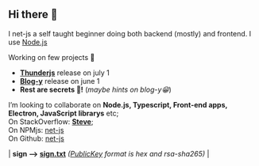 ## Hi there 👋

I net-js a self taught beginner doing both backend (mostly) and frontend. I use [Node.js](https://github.com/nodejs/node)

Working on few projects 🔭
 - [**Thunderjs**](https://github.com/net-js/thunderjs) release on july 1
 - [**Blog-y**](https://github.com/net-js/net-js/discussions/2) release on june 1
- **Rest are secrets 🤫!** (_maybe hints on blog-y😁_)

I’m looking to collaborate on **Node.js, Typescript, Front-end apps, Electron, JavaScript librarys** etc;  
On StackOverflow: [**Steve**](https://stackoverflow.com/users/18844713/steve?tab=profile);  
On NPMjs: [net-js](https://www.npmjs.com/~net-js)  
On Github: [net-js](https://github.com/net-js)

| **sign --> [sign.txt](https://github.com/net-js/net-js/blob/main/sign.txt)** _([PublicKey](https://gist.github.com/net-js/732043a7abf3bc2458425a63edd4df78) format is hex and rsa-sha265)_ |
